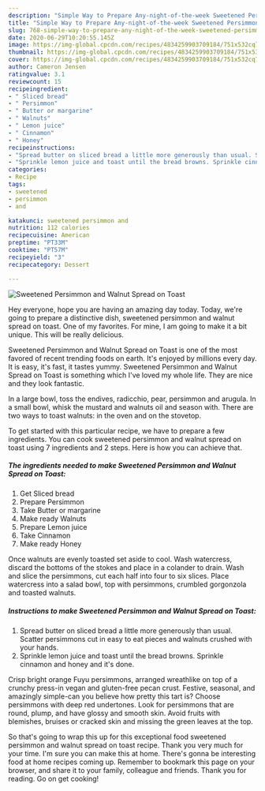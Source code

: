 ```yaml
---
description: "Simple Way to Prepare Any-night-of-the-week Sweetened Persimmon and Walnut Spread on Toast"
title: "Simple Way to Prepare Any-night-of-the-week Sweetened Persimmon and Walnut Spread on Toast"
slug: 768-simple-way-to-prepare-any-night-of-the-week-sweetened-persimmon-and-walnut-spread-on-toast
date: 2020-06-29T10:20:55.145Z
image: https://img-global.cpcdn.com/recipes/4834259903709184/751x532cq70/sweetened-persimmon-and-walnut-spread-on-toast-recipe-main-photo.jpg
thumbnail: https://img-global.cpcdn.com/recipes/4834259903709184/751x532cq70/sweetened-persimmon-and-walnut-spread-on-toast-recipe-main-photo.jpg
cover: https://img-global.cpcdn.com/recipes/4834259903709184/751x532cq70/sweetened-persimmon-and-walnut-spread-on-toast-recipe-main-photo.jpg
author: Cameron Jensen
ratingvalue: 3.1
reviewcount: 15
recipeingredient:
- " Sliced bread"
- " Persimmon"
- " Butter or margarine"
- " Walnuts"
- " Lemon juice"
- " Cinnamon"
- " Honey"
recipeinstructions:
- "Spread butter on sliced bread a little more generously than usual. Scatter persimmons cut in easy to eat pieces and walnuts crushed with your hands."
- "Sprinkle lemon juice and toast until the bread browns. Sprinkle cinnamon and honey and it&#39;s done."
categories:
- Recipe
tags:
- sweetened
- persimmon
- and

katakunci: sweetened persimmon and 
nutrition: 112 calories
recipecuisine: American
preptime: "PT33M"
cooktime: "PT57M"
recipeyield: "3"
recipecategory: Dessert

---
```



![Sweetened Persimmon and Walnut Spread on Toast](https://img-global.cpcdn.com/recipes/4834259903709184/751x532cq70/sweetened-persimmon-and-walnut-spread-on-toast-recipe-main-photo.jpg)

Hey everyone, hope you are having an amazing day today. Today, we're going to prepare a distinctive dish, sweetened persimmon and walnut spread on toast. One of my favorites. For mine, I am going to make it a bit unique. This will be really delicious.

Sweetened Persimmon and Walnut Spread on Toast is one of the most favored of recent trending foods on earth. It's enjoyed by millions every day. It is easy, it's fast, it tastes yummy. Sweetened Persimmon and Walnut Spread on Toast is something which I've loved my whole life. They are nice and they look fantastic.

In a large bowl, toss the endives, radicchio, pear, persimmon and arugula. In a small bowl, whisk the mustard and walnuts oil and season with. There are two ways to toast walnuts: in the oven and on the stovetop.


To get started with this particular recipe, we have to prepare a few ingredients. You can cook sweetened persimmon and walnut spread on toast using 7 ingredients and 2 steps. Here is how you can achieve that.

<!--inarticleads1-->

##### The ingredients needed to make Sweetened Persimmon and Walnut Spread on Toast:

1. Get  Sliced bread
1. Prepare  Persimmon
1. Take  Butter or margarine
1. Make ready  Walnuts
1. Prepare  Lemon juice
1. Take  Cinnamon
1. Make ready  Honey


Once walnuts are evenly toasted set aside to cool. Wash watercress, discard the bottoms of the stokes and place in a colander to drain. Wash and slice the persimmons, cut each half into four to six slices. Place watercress into a salad bowl, top with persimmons, crumbled gorgonzola and toasted walnuts. 

<!--inarticleads2-->

##### Instructions to make Sweetened Persimmon and Walnut Spread on Toast:

1. Spread butter on sliced bread a little more generously than usual. Scatter persimmons cut in easy to eat pieces and walnuts crushed with your hands.
1. Sprinkle lemon juice and toast until the bread browns. Sprinkle cinnamon and honey and it&#39;s done.


Crisp bright orange Fuyu persimmons, arranged wreathlike on top of a crunchy press-in vegan and gluten-free pecan crust. Festive, seasonal, and amazingly simple-can you believe how pretty this tart is? Choose persimmons with deep red undertones. Look for persimmons that are round, plump, and have glossy and smooth skin. Avoid fruits with blemishes, bruises or cracked skin and missing the green leaves at the top. 

So that's going to wrap this up for this exceptional food sweetened persimmon and walnut spread on toast recipe. Thank you very much for your time. I'm sure you can make this at home. There's gonna be interesting food at home recipes coming up. Remember to bookmark this page on your browser, and share it to your family, colleague and friends. Thank you for reading. Go on get cooking!
